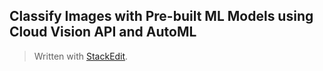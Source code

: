 ## Classify Images with Pre-built ML Models using Cloud Vision API and AutoML




> Written with [StackEdit](https://stackedit.io/).
<!--stackedit_data:
eyJoaXN0b3J5IjpbLTIwNzM3MTE3MV19
-->